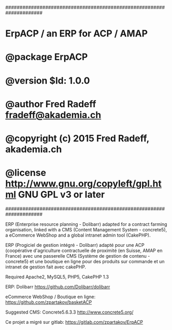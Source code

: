#####################################################################
# ErpACP / an ERP for ACP / AMAP                                    #
# @package ErpACP                                                   #
# @version $Id: 1.0.0                                               #
# @author Fred Radeff fradeff@akademia.ch                           #
# @copyright (c) 2015 Fred Radeff, akademia.ch                      #
# @license http://www.gnu.org/copyleft/gpl.html GNU GPL v3 or later #
#####################################################################

ERP (Enterprise resource planning - Dolibarr) adapted for a contract farming organisation, 
linked with a CMS (Content Management System - concrete5), a eCommerce WebShop and a
global intranet admin tool (CakePHP).

ERP (Progiciel de gestion intégré - Dolibarr) adapté pour une ACP (coopérative d'agriculture 
contractuelle de proximité (en Suisse, AMAP en France) avec une passerelle CMS 
(Système de gestion de contenu - concrete5) et une boutique en ligne pour des produits
sur commande et un intranet de gestion fait avec cakePHP.

Required 
Apache2, MySQL5, PHP5, CakePHP 1.3

ERP:
Dolibarr https://github.com/Dolibarr/dolibarr

eCommerce WebShop / Boutique en ligne:
https://github.com/zpartakov/basketACP

Suggested CMS:
Concrete5.6.3.3 http://www.concrete5.org/

Ce projet a migré sur gitlab: https://gitlab.com/zpartakov/ErpACP
